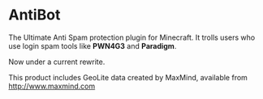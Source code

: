 AntiBot
==========

The Ultimate Anti Spam protection plugin for Minecraft.  It trolls users who use login spam tools like **PWN4G3** and **Paradigm**.

Now under a current rewrite.

This product includes GeoLite data created by MaxMind, available from http://www.maxmind.com